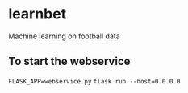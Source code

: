 # learnbet
Machine learning on football data 


## To start the webservice
`FLASK_APP=webservice.py`
`flask run --host=0.0.0.0`
